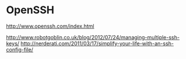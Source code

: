 # OpenSSH

http://www.openssh.com/index.html

http://www.robotgoblin.co.uk/blog/2012/07/24/managing-multiple-ssh-keys/
http://nerderati.com/2011/03/17/simplify-your-life-with-an-ssh-config-file/
